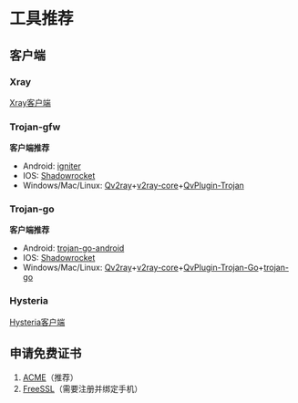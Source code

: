# 工具推荐

## 客户端

### Xray

[Xray客户端](https://xtls.github.io/links.html#%E5%9B%BE%E5%BD%A2%E5%8C%96%E5%AE%A2%E6%88%B7%E7%AB%AF)

### Trojan-gfw

**客户端推荐**

- Android: [igniter](https://github.com/trojan-gfw/igniter)
- IOS: [Shadowrocket](https://apps.apple.com/us/app/shadowrocket/id932747118)
- Windows/Mac/Linux: [Qv2ray](https://github.com/Qv2ray/Qv2ray)+[v2ray-core](https://github.com/v2fly/v2ray-core)+[QvPlugin-Trojan](https://github.com/Qv2ray/QvPlugin-Trojan)

### Trojan-go

**客户端推荐**

- Android: [trojan-go-android](https://github.com/p4gefau1t/trojan-go-android)
- IOS: [Shadowrocket](https://apps.apple.com/us/app/shadowrocket/id932747118)
- Windows/Mac/Linux: [Qv2ray](https://github.com/Qv2ray/Qv2ray)+[v2ray-core](https://github.com/v2fly/v2ray-core)+[QvPlugin-Trojan-Go](https://github.com/Qv2ray/QvPlugin-Trojan-Go)+[trojan-go](https://github.com/p4gefau1t/trojan-go)

### Hysteria

[Hysteria客户端](https://hysteria.network/zh/docs/installation/)

## 申请免费证书

1. [ACME](https://github.com/acmesh-official/acme.sh)（推荐）
2. [FreeSSL](https://freessl.cn/)（需要注册并绑定手机）


